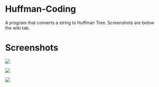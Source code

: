 # Huffman-Coding
A program that converts a string to Huffman Tree. Screenshots are below the wiki tab.

# Screenshots
![](https://i.imgur.com/QPOuGkM.png)

![](https://i.imgur.com/6tOfWke.png)

![](https://i.imgur.com/ariSOeV.png)
